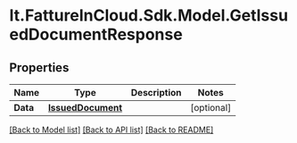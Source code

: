 # It.FattureInCloud.Sdk.Model.GetIssuedDocumentResponse

## Properties

Name | Type | Description | Notes
------------ | ------------- | ------------- | -------------
**Data** | [**IssuedDocument**](IssuedDocument.md) |  | [optional] 

[[Back to Model list]](../README.md#documentation-for-models) [[Back to API list]](../README.md#documentation-for-api-endpoints) [[Back to README]](../README.md)

